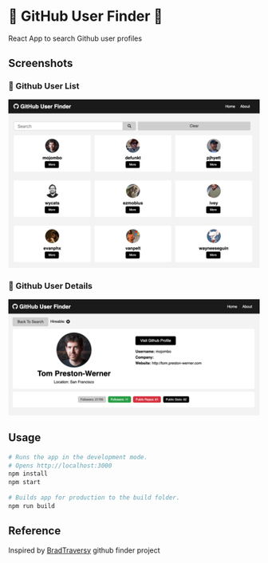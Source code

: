 # :mag_right: GitHub User Finder :mag_right:

React App to search Github user profiles

## Screenshots

### 👥 Github User List

![Github user list](images/profiles.png)

### 👤 Github User Details

![Github profile details](images/profile.png)

## Usage

```bash
# Runs the app in the development mode.
# Opens http://localhost:3000
npm install
npm start
```

```bash
# Builds app for production to the build folder.
npm run build
```

## Reference

Inspired by [BradTraversy](https://github.com/bradtraversy/github-finder) github finder project

